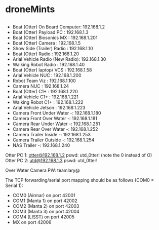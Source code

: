 # droneMints
##

- Boat (Otter) On Board Computer: 192.168.1.2
- Boat (Otter) Payload PC             : 192.168.1.3
- Boat (Otter) Biosonics MX          : 192.168.1.201
- Boat (Otter) Camera                   : 192.168.1.5
- Show Side (Trailer) Radio          : 192.168.1.10
- Boat (Otter) Radio                      : 192.168.1.20
- Arial Vehicle Radio (New Radio): 192.168.1.30 
- Walking Robot Radio                  : 192.168.1.40
- Boat (Otter) laptop/ VCS             : 192.168.1.58
- Arial Vehicle NUC                        : 192.168.1.200
- Robot Team Viz                           : 192.168.1.100
- Camera NUC                               : 192.168.1.24
- Boat (Otter) C1+                          : 192.168.1.220
- Arial Vehicle C1+                         : 192.168.1.221
- Walking Robot C1+                      : 192.168.1.222 
- Arial Vehicle Jetson                      : 192.168.1.223 
- Camera Front Under Water -: 192.168.1.180
- Camera Front Over Water  -: 192.168.1.181
- Camera Rear Under Water  -: 192.168.1.251
- Camera Rear Over Water   -: 192.168.1.252
- Camera Trailer Inside    -: 192.168.1.253
- Camera Trailer Outside   -: 192.168.1.254
- NAS Trailer   -: 192.168.1.240


Otter PC 1: otter@192.168.1.2  pswd: utd_0tter! (note the 0 instead of O)  
Otter PC 2: utd@192.168.1.3    pswd: utd_0tter! 

Over Water Camera PW: teamlary@

The TCP forwarding/serial port mapping should be as follows (COM0 = Serial 1):
 - COM0 (Airmar) on port 42001
 - COM1 (Manta 1) on port 42002
 - COM2 (Manta 2) on port 42003
 - COM3 (Manta 3) on port 42004
 - COM4 (LISST) on port 42005
 - MX on port 42006

